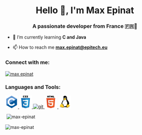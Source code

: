 <h1 align="center">Hello 👋, I'm Max Epinat</h1>
<h3 align="center">A passionate developer from France 🇫🇷🥖</h3>

- 🌱 I’m currently learning **C and Java**

- 📫 How to reach me **max.epinat@epitech.eu**

<h3 align="left">Connect with me:</h3>
<p align="left">
<a href="https://linkedin.com/in/max epinat" target="blank"><img align="center" src="https://raw.githubusercontent.com/rahuldkjain/github-profile-readme-generator/master/src/images/icons/Social/linked-in-alt.svg" alt="max epinat" height="30" width="40" /></a>
</p>

<h3 align="left">Languages and Tools:</h3>
<p align="left"> <a href="https://www.cprogramming.com/" target="_blank" rel="noreferrer"> <img src="https://raw.githubusercontent.com/devicons/devicon/master/icons/c/c-original.svg" alt="c" width="40" height="40"/> </a> <a href="https://www.w3schools.com/css/" target="_blank" rel="noreferrer"> <img src="https://raw.githubusercontent.com/devicons/devicon/master/icons/css3/css3-original-wordmark.svg" alt="css3" width="40" height="40"/> </a> <a href="https://git-scm.com/" target="_blank" rel="noreferrer"> <img src="https://www.vectorlogo.zone/logos/git-scm/git-scm-icon.svg" alt="git" width="40" height="40"/> </a> <a href="https://www.w3.org/html/" target="_blank" rel="noreferrer"> <img src="https://raw.githubusercontent.com/devicons/devicon/master/icons/html5/html5-original-wordmark.svg" alt="html5" width="40" height="40"/> </a> <a href="https://www.linux.org/" target="_blank" rel="noreferrer"> <img src="https://raw.githubusercontent.com/devicons/devicon/master/icons/linux/linux-original.svg" alt="linux" width="40" height="40"/> </a> </p>

<p>&nbsp;<img align="center" src="https://github-readme-stats.vercel.app/api?username=max-epinat&show_icons=true&locale=en" alt="max-epinat" /></p>

<p><img align="center" src="https://github-readme-stats.vercel.app/api/top-langs?username=max-epinat&show_icons=true&locale=en&layout=compact" alt="max-epinat" /></p>
